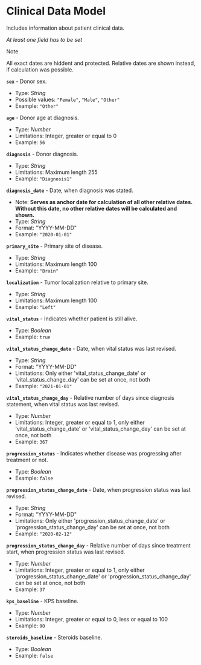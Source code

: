 # Clinical Data Model
Includes information about patient clinical data.

_At least one field has to be set_

>[!NOTE]
> All exact dates are hiddent and protected. Relative dates are shown instead, if calculation was possible.

**`sex`** - Donor sex.
- Type: _String_
- Possible values: `"Female"`, `"Male"`, `"Other"`
- Example: `"Other"`

**`age`** - Donor age at diagnosis.
- Type: _Number_
- Limitations: Integer, greater or equal to 0
- Example: `56`

**`diagnosis`** - Donor diagnosis.
- Type: _String_
- Limitations: Maximum length 255
- Example: `"Diagnosis1"`

**`diagnosis_date`** - Date, when diagnosis was stated.
- Note: **Serves as anchor date for calculation of all other relative dates. Without this date, no other relative dates will be calculated and shown.**
- Type: _String_
- Format: "YYYY-MM-DD"
- Example: `"2020-01-01"`

**`primary_site`** - Primary site of disease.
- Type: _String_
- Limitations: Maximum length 100
- Example: `"Brain"`

**`localization`** - Tumor localization relative to primary site.
- Type: _String_
- Limitations: Maximum length 100
- Example: `"Left"`

**`vital_status`** - Indicates whether patient is still alive.
- Type: _Boolean_
- Example: `true`

**`vital_status_change_date`** - Date, when vital status was last revised.
- Type: _String_
- Format: "YYYY-MM-DD"
- Limitations: Only either 'vital_status_change_date' or 'vital_status_change_day' can be set at once, not both
- Example: `"2021-01-01"`

**`vital_status_change_day`** - Relative number of days since diagnosis statement, when vital status was last revised.
- Type: _Number_
- Limitations: Integer, greater or equal to 1, only either 'vital_status_change_date' or 'vital_status_change_day' can be set at once, not both
- Example: `367`

**`progression_status`** - Indicates whether disease was progressing after treatment or not.
- Type: _Boolean_
- Example: `false`

**`progression_status_change_date`** - Date, when progression status was last revised.
- Type: _String_
- Format: "YYYY-MM-DD"
- Limitations: Only either 'progression_status_change_date' or 'progression_status_change_day' can be set at once, not both
- Example: `"2020-02-12"`

**`progression_status_change_day`** - Relative number of days since treatment start, when progression status was last revised.
- Type: _Number_
- Limitations: Integer, greater or equal to 1, only either 'progression_status_change_date' or 'progression_status_change_day' can be set at once, not both
- Example: `37`

**`kps_baseline`** - KPS baseline.
- Type: _Number_
- Limitations: Integer, greater or equal to 0, less or equal to 100
- Example: `90`

**`steroids_baseline`** - Steroids baseline.
- Type: _Boolean_
- Example: `false`
